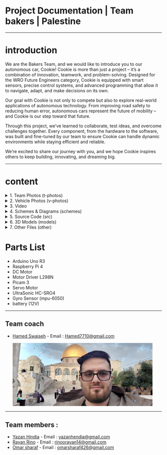<h1>Project Documentation | Team bakers | Palestine</h1>

----
<h1>introduction</h1>



We are the Bakers Team, and we would like to introduce you to our autonomous car, Cookie!
Cookie is more than just a project – it’s a combination of innovation, teamwork, and problem-solving. Designed for the WRO Future Engineers category, Cookie is equipped with smart sensors, precise control systems, and advanced programming that allow it to navigate, adapt, and make decisions on its own.

Our goal with Cookie is not only to compete but also to explore real-world applications of autonomous technology. From improving road safety to reducing human error, autonomous cars represent the future of mobility – and Cookie is our step toward that future.

Through this project, we’ve learned to collaborate, test ideas, and overcome challenges together. Every component, from the hardware to the software, was built and fine-tuned by our team to ensure Cookie can handle dynamic environments while staying efficient and reliable.

We’re excited to share our journey with you, and we hope Cookie inspires others to keep building, innovating, and dreaming big.

----

<h1> content </h1>

<details>
<summary>1. Team Photos (t-photos)</summary>

- [t-photos README](t-photos/README.md)
- [Team photo file](t-photos/488643484_2903240211307105...)  

</details>

<details>
<summary>2. Vehicle Photos (v-photos)</summary>

- [v-photos README](v-photos/README.md)

</details>

<details>
<summary>3. Video</summary>

- [video README](video/README.md)
- [Video file](video/video.md)

</details>

<details>
<summary>4. Schemes & Diagrams (schemes)</summary>

- [schemes README](schemes/README.md)

</details>

<details>
<summary>5. Source Code (src)</summary>

- [src/round1 README](src/round1/README.md)

</details>

<details>
<summary>6. 3D Models (models)</summary>

- [.gitkeep](models/.gitkeep)

</details>

<details>
<summary>7. Other Files (other)</summary>

- [.gitkeep](other/.gitkeep)

</details>

<h1>Parts List</h1>

- Arduino Uno R3
- Raspberry Pi 4
- DC Motor 
- Motor Driver L298N
- Picam 3
- Servo Motor 
- UltraSonic HC-SRO4
- Gyro Sensor (mpu-6050)
- battery (12V)

----

<h2>Team coach</h2>

- <a href="https://www.facebook.com/HamedZaferSwaiseh">Hamed Swaiseh<a/> - Email : <Hamed7710@gmail.com>

  <img src="t-photos/488643484_29032402113071058_8942174443452896184_n.jpg" Width="450">

----
<h2>Team members :</h2>

- <a href="https://github.com/kd2o">Yazan Hindia</a> - Email : <yazanhendia@gmail.com>
- <a href="https://github.com/****">Rayan Rino</a> - Email : <rinoorayan14@gmail.com>
- <a href="https://github.com/****">Omar sharaf</a> - Email : <omarsharaf426@gmail.com>
